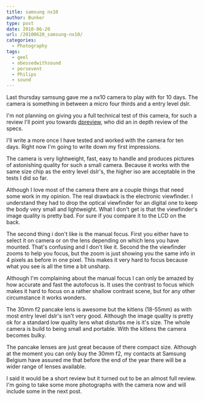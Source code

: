 ```yaml
---
title: samsung nx10
author: Bunker
type: post
date: 2010-06-20
url: /20100620_samsung-nx10/
categories:
  - Photography
tags:
  - geel
  - obessedwithsound
  - persevent
  - Philips
  - sound
---
```

Last thursday samsung gave me a nx10 camera to play with for 10 days. The camera is something in between a micro four thirds and a entry level dslr.

I'm not planning on giving you a full technical test of this camera, for such a review I'll point you towards [dpreview][1], who did an in depth review of the specs.

I'll write a more once I have tested and worked with the camera for ten days. Right now I'm going to write down my first impressions.

The camera is very lightweight, fast, easy to handle and produces pictures of astonishing quality for such a small camera. Because it works with the same size chip as the entry level dslr's, the higher iso are acceptable in the tests I did so far.

Although I love most of the camera there are a couple things that need some work in my opinion. The real drawback is the electronic viewfinder. I understand they had to drop the optical viewfinder for an digital one to keep the body very small and lightweight. What I don't get is that the viewfinder's image quality is pretty bad. For sure if you compare it to the LCD on the back.

The second thing i don't like is the manual focus. First you either have to select it on camera or on the lens depending on which lens you have mounted. That's confusing and I don't like it. Second the the viewfinder zooms to help you focus, but the zoom is just showing you the same info in 4 pixels as before in one pixel. This makes it very hard to focus because what you see is all the time a bit unsharp.

Although I'm complaining about the manual focus I can only be amazed by how accurate and fast the autofocus is. It uses the contrast to focus which makes it hard to focus on a rather shallow contrast scene, but for any other circumstance it works wonders.

The 30mm f2 pancake lens is awesome but the kitlens (18-55mm) as with most entry level dslr's isn't very good. Although the image quality is pretty ok for a standard low quality lens what disturbs me is it's size. The whole camera is build to being small and portable. With the kitlens the camera becomes bulky.

The pancake lenses are just great because of there compact size. Although at the moment you can only buy the 30mm f2, my contacts at Samsung Belgium have assured me that before the end of the year there will be a wider range of lenses available.

I said it would be a short review but it turned out to be an almost full review. I'm going to take some more photographs with the camera now and will include some in the next post.

 [1]: http://www.dpreview.com/news/1001/10010402samsungnx.asp